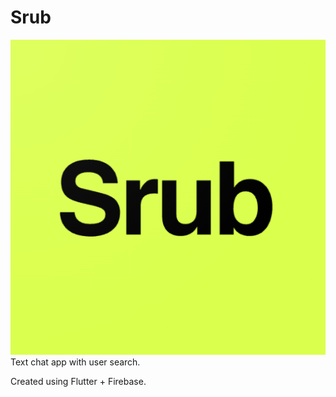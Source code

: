 # Srub
![Alt text](images/logo.png)
Text chat app with user search.

Created using Flutter + Firebase.

